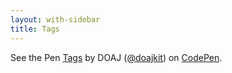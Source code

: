 ```yaml
---
layout: with-sidebar
title: Tags
---
```


<p class="codepen" data-height="567" data-theme-id="dark" data-default-tab="result" data-user="doajkit" data-slug-hash="OJbgZaZ" data-pen-title="Tags">
  <span>See the Pen <a href="https://codepen.io/doajkit/pen/OJbgZaZ">
  Tags</a> by DOAJ (<a href="https://codepen.io/doajkit">@doajkit</a>)
  on <a href="https://codepen.io">CodePen</a>.</span>
</p>
<script async src="https://cpwebassets.codepen.io/assets/embed/ei.js"></script>
